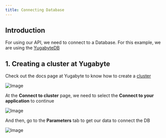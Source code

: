 ```yaml
---
title: Connecting Database
---
```


## Introduction

For using our API, we need to connect to a Database. For this example, we are using the [YugabyteDB](https://www.yugabyte.com)

## 1. Creating a cluster at Yugabyte

Check out the docs page at Yugabyte to know how to create a [cluster](https://docs.yugabyte.com/preview/yugabyte-cloud/)

![Image](/images/yc-web/cloud-add-free-cluster.gif)

At the **Connect to cluster** page, we need to select the **Connect to your application** to continue

![Image](/images/yc-web/connectcluster.png)

And then, go to the **Parameters** tab to get our data to connect the DB

![Image](/images/yc-web/parameters.png)

